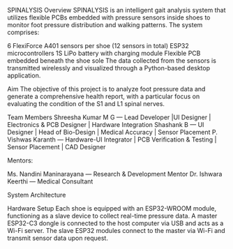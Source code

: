 SPINALYSIS
Overview
SPINALYSIS is an intelligent gait analysis system that utilizes flexible PCBs embedded with pressure sensors inside shoes to monitor foot pressure distribution and walking patterns. The system comprises:

6 FlexiForce A401 sensors per shoe (12 sensors in total)
ESP32 microcontrollers
1S LiPo battery with charging module
Flexible PCB embedded beneath the shoe sole
The data collected from the sensors is transmitted wirelessly and visualized through a Python-based desktop application.

Aim
The objective of this project is to analyze foot pressure data and generate a comprehensive health report, with a particular focus on evaluating the condition of the S1 and L1 spinal nerves.


Team Members
Shreesha Kumar M G — Lead Developer |UI Designer | Electronics & PCB Designer | Hardware Integration
Shashank B — UI Designer | Head of Bio-Design | Medical Accuracy | Sensor Placement 
P. Vishwas Karanth — Hardware-UI Integrator | PCB Verification & Testing | Sensor Placement | CAD Designer

Mentors:

Ms. Nandini Maninarayana — Research & Development Mentor
Dr. Ishwara Keerthi — Medical Consultant

System Architecture

Hardware Setup
Each shoe is equipped with an ESP32-WROOM module, functioning as a slave device to collect real-time pressure data.
A master ESP32-C3 dongle is connected to the host computer via USB and acts as a Wi-Fi server.
The slave ESP32 modules connect to the master via Wi-Fi and transmit sensor data upon request.

